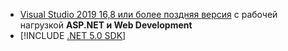* [Visual Studio 2019 16,8 или более поздняя версия](https://visualstudio.microsoft.com/downloads/?utm_medium=microsoft&utm_source=docs.microsoft.com&utm_campaign=inline+link&utm_content=download+vs2019) с рабочей нагрузкой **ASP.NET и Web Development**
* [!INCLUDE [.NET 5.0 SDK](~/includes/5.0-SDK.md)]

